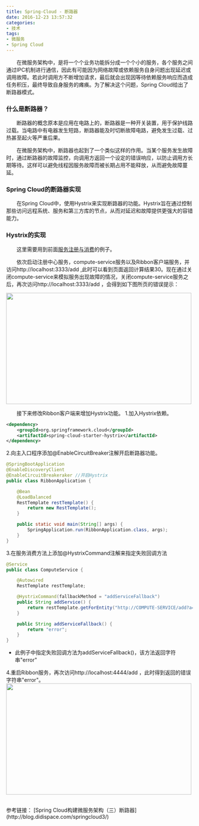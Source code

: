 ```yaml
---
title: Spring-Cloud - 断路器
date: 2016-12-23 13:57:32 
categories:
- 技术
tags:
- 微服务
- Spring Cloud
---
```

&emsp;&emsp;在微服务架构中，是将一个个业务功能拆分成一个个小的服务，各个服务之间通过IPC机制进行通信，因此有可能因为网络故障或依赖服务自身问题出现延迟或调用故障。若此时调用方不断增加请求，最后就会出现因等待依赖服务响应而造成任务积压，最终导致自身服务的瘫痪。为了解决这个问题，Spring Cloud给出了断路器模式。
<!-- more -->
### 什么是断路器？
&emsp;&emsp;断路器的概念原本是应用在电路上的，断路器是一种开关装置，用于保护线路过载。当电路中有电器发生短路，断路器能及时切断故障电路，避免发生过载、过热甚至起火等严重后果。

&emsp;&emsp;在微服务架构中，断路器也起到了一个类似这样的作用。当某个服务发生故障时，通过断路器的故障监控，向调用方返回一个设定的错误响应，以防止调用方长期等待。这样可以避免线程因服务故障而被长期占用不能释放，从而避免故障蔓延。

### Spring Cloud的断路器实现
&emsp;&emsp;在Spring Cloud中，使用Hystrix来实现断路器的功能。Hystrix旨在通过控制那些访问远程系统、服务和第三方库的节点，从而对延迟和故障提供更强大的容错能力。

### Hystrix的实现
&emsp;&emsp;这里需要用到前面[服务注册与消费](/2016/12/20/Spring-Cloud-service-discovery/index.html)的例子。

&emsp;&emsp;依次启动注册中心服务，compute-service服务以及Ribbon客户端服务，并访问http://localhost:3333/add ,此时可以看到页面返回计算结果30。现在通过关闭compute-service来模拟服务出现故障的情况，关闭compute-service服务之后，再次访问http://localhost:3333/add ，会得到如下图所页的错误提示：

<img src="/images/SpringCloud/Spring-Cloud-Hystrix/Compute-service-error.png" width=500 height=300 />

&emsp;&emsp;接下来修改Ribbon客户端来增加Hystrix功能。
1.加入Hystrix依赖。

``` xml
<dependency>
    <groupId>org.springframework.cloud</groupId>
    <artifactId>spring-cloud-starter-hystrix</artifactId>
</dependency>
```

2.向主入口程序添加@EnableCircuitBreaker注解开启断路器功能。

``` java
@SpringBootApplication
@EnableDiscoveryClient
@EnableCircuitBreakeraker //开启Hystrix
public class RibbonApplication {

	@Bean
	@LoadBalanced
	RestTemplate restTemplate() {
		return new RestTemplate();
	}

	public static void main(String[] args) {
		SpringApplication.run(RibbonApplication.class, args);
	}
}
```

3.在服务消费方法上添加@HystrixCommand注解来指定失败回调方法

``` java 
@Service
public class ComputeService {

    @Autowired
    RestTemplate restTemplate;

    @HystrixCommand(fallbackMethod = "addServiceFallback")
    public String addService() {
        return restTemplate.getForEntity("http://COMPUTE-SERVICE/add?a=10&b=20", String.class).getBody();
    }

    public String addServiceFallback() {
        return "error";
    }
}
```

* 此例子中指定失败回调方法为addServiceFallback()，该方法返回字符串"error" 

4.重启Ribbon服务，再次访问http://localhost:4444/add ，此时得到返回的错误字符串"error"。
<img src="/images/SpringCloud/Spring-Cloud-Hystrix/Compute-service-errorFallback.png" width=500 height=300 />

<br/>
参考链接：
[Spring Cloud构建微服务架构（三）断路器](http://blog.didispace.com/springcloud3/)